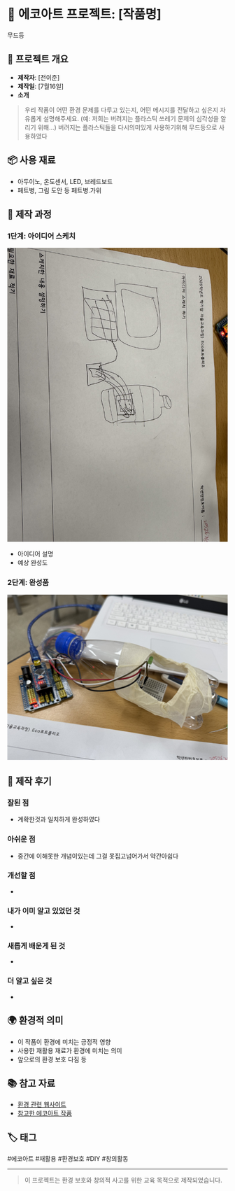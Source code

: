 # 🌱 에코아트 프로젝트: [작품명]
무드등
## 📖 프로젝트 개요
- **제작자**: [전이준]
- **제작일**: [7월16일]
- **소개**
> 우리 작품이 어떤 환경 문제를 다루고 있는지, 어떤 메시지를 전달하고 싶은지 자유롭게 설명해주세요.
> (예: 저희는 버려지는 플라스틱 쓰레기 문제의 심각성을 알리기 위해...)
버려지는 플라스틱들을 다시의미있게 사용하기위해 무드등으로 사용하였다
## 📦 사용 재료
- 아두이노, 온도센서, LED, 브레드보드
- 페트병, 그림 도안 등
페트병.가위
## 🔧 제작 과정

### 1단계: 아이디어 스케치
![스케치 이미지](IMG_1337.jpeg)
- 아이디어 설명
- 예상 완성도

### 2단계: 완성품
![완성품 1](IMG_1338.jpeg)

## 💭 제작 후기
### 잘된 점
- 계확한것과 일치하게 완성하였다

### 아쉬운 점
- 중간에 이해못한 개념이있는데 그걸 못집고넘어가서 약간아쉽다

### 개선할 점
- 

### 내가 이미 알고 있었던 것
- 

### 새롭게 배운게 된 것
- 

### 더 알고 싶은 것
- 

## 🌍 환경적 의미
- 이 작품이 환경에 미치는 긍정적 영향
- 사용한 재활용 재료가 환경에 미치는 의미
- 앞으로의 환경 보호 다짐 등

## 📚 참고 자료
- [환경 관련 웹사이트](링크)
- [참고한 에코아트 작품](링크)

## 🏷️ 태그
#에코아트 #재활용 #환경보호 #DIY #창의활동

---

> 이 프로젝트는 환경 보호와 창의적 사고를 위한 교육 목적으로 제작되었습니다.
